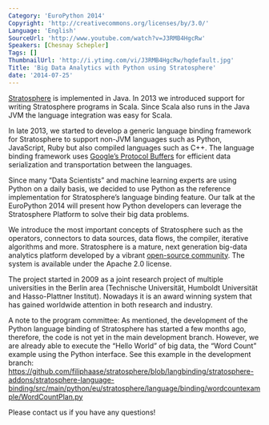 ```yaml
---
Category: 'EuroPython 2014'
Copyright: 'http://creativecommons.org/licenses/by/3.0/'
Language: 'English'
SourceUrl: 'http://www.youtube.com/watch?v=J3RMB4HgcRw'
Speakers: [Chesnay Schepler]
Tags: []
ThumbnailUrl: 'http://i.ytimg.com/vi/J3RMB4HgcRw/hqdefault.jpg'
Title: 'Big Data Analytics with Python using Stratosphere'
date: '2014-07-25'
---
```

[Stratosphere](http://stratosphere.eu/) is implemented in Java. In 2013 we introduced support for writing Stratosphere programs in Scala. Since Scala also runs in the Java JVM the language integration was easy for Scala.

In late 2013, we started to develop a generic language binding framework for Stratosphere to support non-JVM languages such as Python, JavaScript, Ruby but also compiled languages such as C++. The language binding framework uses [Google’s Protocol Buffers](https://code.google.com/p/protobuf/) for efficient data serialization and transportation between the languages.

Since many “Data Scientists” and machine learning experts are using Python on a daily basis, we decided to use Python as the reference implementation for Stratosphere’s language binding feature.
Our talk at the EuroPython 2014 will present how Python developers can leverage the Stratosphere Platform to solve their big data problems.

We introduce the most important concepts of Stratosphere such as the operators, connectors to data sources, data flows, the compiler, iterative algorithms and more.
Stratosphere is a mature, next generation big-data analytics platform developed by a vibrant [open-source community](https://github.com/stratosphere/stratosphere). The system is available under the Apache 2.0 license. 

The project started in 2009 as a joint research project of multiple universities in the Berlin area (Technische Universität, Humboldt Universität and Hasso-Plattner Institut). Nowadays it is an award winning system that has gained worldwide attention in both research and industry.

A note to the program committee: As mentioned, the development of the Python language binding of Stratosphere has started a few months ago, therefore, the code is not yet in the main development branch. However, we are already able to execute the “Hello World” of big data, the “Word Count” example using the Python interface. See this example in the development branch: https://github.com/filiphaase/stratosphere/blob/langbinding/stratosphere-addons/stratosphere-language-binding/src/main/python/eu/stratosphere/language/binding/wordcountexample/WordCountPlan.py


Please contact us if you have any questions!